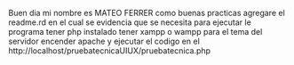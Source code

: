 Buen dia mi nombre es MATEO FERRER 
como buenas practicas agregare el readme.rd en el cual se evidencia que se necesita para ejecutar le programa
tener php instalado 
tener xampp o wampp para el tema del servidor 
encender apache y ejecutar el codigo en el http://localhost/pruebatecnicaUIUX/pruebatecnica.php
